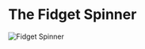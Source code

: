# The Fidget Spinner

![Fidget Spinner](https://github.com/brute4s99/games/blob/master/Fidget%20Spinner/Spinner.jpg?raw=true)
